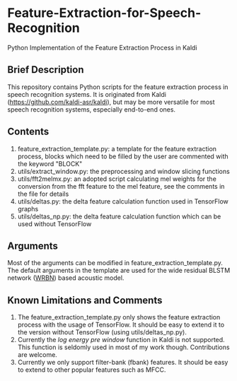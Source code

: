 # Feature-Extraction-for-Speech-Recognition
Python Implementation of the Feature Extraction Process in Kaldi

## Brief Description
This repository contains Python scripts for the feature extraction process in speech recognition systems. It is originated from Kaldi (https://github.com/kaldi-asr/kaldi), but may be more versatile for most speech recognition systems, especially end-to-end ones.

## Contents
1. feature_extraction_template.py: a template for the feature extraction process, blocks which need to be filled by the user are commented with the keyword "BLOCK"
2. utils/extract_window.py: the preprocessing and window slicing functions
3. utils/fft2melmx.py: an adopted script calculating mel weights for the conversion from the fft feature to the mel feature, see the comments in the file for details
4. utils/deltas.py: the delta feature calculation function used in TensorFlow graphs
5. utils/deltas_np.py: the delta feature calculation function which can be used without TensorFlow

## Arguments
Most of the arguments can be modified in feature_extraction_template.py. The default arguments in the template are used for the wide residual BLSTM network ([WRBN](https://github.com/jheymann85/chime4_backend)) based acoustic model.

## Known Limitations and Comments
1. The feature_extraction_template.py only shows the feature extraction process with the usage of TensorFlow. It should be easy to extend it to the version without TensorFlow (using utils/deltas_np.py).
2. Currently the *log energy pre window* function in Kaldi is not supported. This function is seldomly used in most of my work though. Contributions are welcome.
3. Currently we only support filter-bank (fbank) features. It should be easy to extend to other popular features such as MFCC.
